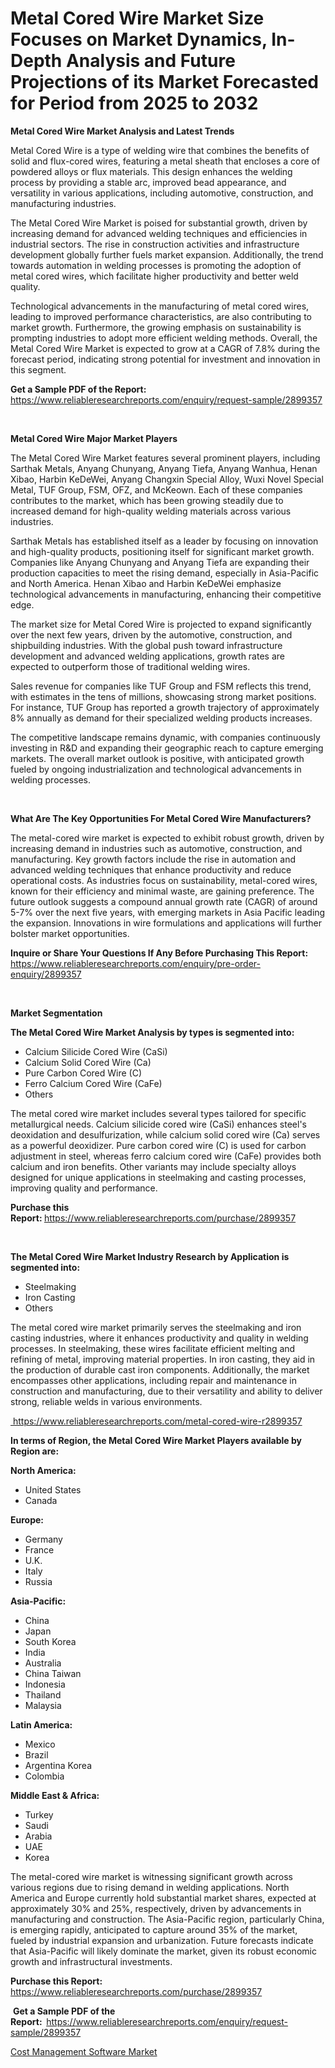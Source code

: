 <p><h1>Metal Cored Wire Market Size Focuses on Market Dynamics, In-Depth Analysis and Future Projections of its Market Forecasted for Period from 2025 to 2032</h1></p><p><strong>Metal Cored Wire Market Analysis and Latest Trends</strong></p>
<p><p>Metal Cored Wire is a type of welding wire that combines the benefits of solid and flux-cored wires, featuring a metal sheath that encloses a core of powdered alloys or flux materials. This design enhances the welding process by providing a stable arc, improved bead appearance, and versatility in various applications, including automotive, construction, and manufacturing industries.</p><p>The Metal Cored Wire Market is poised for substantial growth, driven by increasing demand for advanced welding techniques and efficiencies in industrial sectors. The rise in construction activities and infrastructure development globally further fuels market expansion. Additionally, the trend towards automation in welding processes is promoting the adoption of metal cored wires, which facilitate higher productivity and better weld quality.</p><p>Technological advancements in the manufacturing of metal cored wires, leading to improved performance characteristics, are also contributing to market growth. Furthermore, the growing emphasis on sustainability is prompting industries to adopt more efficient welding methods. Overall, the Metal Cored Wire Market is expected to grow at a CAGR of 7.8% during the forecast period, indicating strong potential for investment and innovation in this segment.</p></p>
<p><strong>Get a Sample PDF of the Report:&nbsp;</strong> <a href="https://www.reliableresearchreports.com/enquiry/request-sample/2899357?utm_campaign=3358&utm_medium=2&utm_source=Github&utm_content=ia&utm_term=15032025&utm_id=metal-cored-wire">https://www.reliableresearchreports.com/enquiry/request-sample/2899357</a></p>
<p>&nbsp;</p>
<p><strong>Metal Cored Wire Major Market Players</strong></p>
<p><p>The Metal Cored Wire Market features several prominent players, including Sarthak Metals, Anyang Chunyang, Anyang Tiefa, Anyang Wanhua, Henan Xibao, Harbin KeDeWei, Anyang Changxin Special Alloy, Wuxi Novel Special Metal, TUF Group, FSM, OFZ, and McKeown. Each of these companies contributes to the market, which has been growing steadily due to increased demand for high-quality welding materials across various industries.</p><p>Sarthak Metals has established itself as a leader by focusing on innovation and high-quality products, positioning itself for significant market growth. Companies like Anyang Chunyang and Anyang Tiefa are expanding their production capacities to meet the rising demand, especially in Asia-Pacific and North America. Henan Xibao and Harbin KeDeWei emphasize technological advancements in manufacturing, enhancing their competitive edge.</p><p>The market size for Metal Cored Wire is projected to expand significantly over the next few years, driven by the automotive, construction, and shipbuilding industries. With the global push toward infrastructure development and advanced welding applications, growth rates are expected to outperform those of traditional welding wires.</p><p>Sales revenue for companies like TUF Group and FSM reflects this trend, with estimates in the tens of millions, showcasing strong market positions. For instance, TUF Group has reported a growth trajectory of approximately 8% annually as demand for their specialized welding products increases. </p><p>The competitive landscape remains dynamic, with companies continuously investing in R&D and expanding their geographic reach to capture emerging markets. The overall market outlook is positive, with anticipated growth fueled by ongoing industrialization and technological advancements in welding processes.</p></p>
<p>&nbsp;</p>
<p><strong>What Are The Key Opportunities For Metal Cored Wire Manufacturers?</strong></p>
<p><p>The metal-cored wire market is expected to exhibit robust growth, driven by increasing demand in industries such as automotive, construction, and manufacturing. Key growth factors include the rise in automation and advanced welding techniques that enhance productivity and reduce operational costs. As industries focus on sustainability, metal-cored wires, known for their efficiency and minimal waste, are gaining preference. The future outlook suggests a compound annual growth rate (CAGR) of around 5-7% over the next five years, with emerging markets in Asia Pacific leading the expansion. Innovations in wire formulations and applications will further bolster market opportunities.</p></p>
<p><strong>Inquire or Share Your Questions If Any Before Purchasing This Report:</strong> <a href="https://www.reliableresearchreports.com/enquiry/pre-order-enquiry/2899357?utm_campaign=3358&utm_medium=2&utm_source=Github&utm_content=ia&utm_term=15032025&utm_id=metal-cored-wire">https://www.reliableresearchreports.com/enquiry/pre-order-enquiry/2899357</a></p>
<p>&nbsp;</p>
<p><strong>Market Segmentation</strong></p>
<p><strong>The Metal Cored Wire Market Analysis by types is segmented into:</strong></p>
<p><ul><li>Calcium Silicide Cored Wire (CaSi)</li><li>Calcium Solid Cored Wire (Ca)</li><li>Pure Carbon Cored Wire (C)</li><li>Ferro Calcium Cored Wire (CaFe)</li><li>Others</li></ul></p>
<p><p>The metal cored wire market includes several types tailored for specific metallurgical needs. Calcium silicide cored wire (CaSi) enhances steel's deoxidation and desulfurization, while calcium solid cored wire (Ca) serves as a powerful deoxidizer. Pure carbon cored wire (C) is used for carbon adjustment in steel, whereas ferro calcium cored wire (CaFe) provides both calcium and iron benefits. Other variants may include specialty alloys designed for unique applications in steelmaking and casting processes, improving quality and performance.</p></p>
<p><strong>Purchase this Report:&nbsp;</strong><a href="https://www.reliableresearchreports.com/purchase/2899357?utm_campaign=3358&utm_medium=2&utm_source=Github&utm_content=ia&utm_term=15032025&utm_id=metal-cored-wire">https://www.reliableresearchreports.com/purchase/2899357</a></p>
<p>&nbsp;</p>
<p><strong>The Metal Cored Wire Market Industry Research by Application is segmented into:</strong></p>
<p><ul><li>Steelmaking</li><li>Iron Casting</li><li>Others</li></ul></p>
<p><p>The metal cored wire market primarily serves the steelmaking and iron casting industries, where it enhances productivity and quality in welding processes. In steelmaking, these wires facilitate efficient melting and refining of metal, improving material properties. In iron casting, they aid in the production of durable cast iron components. Additionally, the market encompasses other applications, including repair and maintenance in construction and manufacturing, due to their versatility and ability to deliver strong, reliable welds in various environments.</p></p>
<p><a href="https://www.reliableresearchreports.com/metal-cored-wire-r2899357?utm_campaign=3358&utm_medium=2&utm_source=Github&utm_content=ia&utm_term=15032025&utm_id=metal-cored-wire">&nbsp;https://www.reliableresearchreports.com/metal-cored-wire-r2899357</a></p>
<p><strong>In terms of Region, the Metal Cored Wire Market Players available by Region are:</strong></p>
<p>
    <p> <strong> North America: </strong>
        <ul>
            <li>United States</li>
            <li>Canada</li>
        </ul>
        </p> 
    <p> <strong> Europe: </strong>
        <ul>
            <li>Germany</li>
            <li>France</li>
            <li>U.K.</li>
            <li>Italy</li>
            <li>Russia</li>
        </ul>
        </p> 
    <p> <strong> Asia-Pacific: </strong>
        <ul>
            <li>China</li>
            <li>Japan</li>
            <li>South Korea</li>
            <li>India</li>
            <li>Australia</li>
            <li>China Taiwan</li>
            <li>Indonesia</li>
            <li>Thailand</li>
            <li>Malaysia</li>
        </ul>
        </p> 
    <p> <strong> Latin America: </strong>
        <ul>
            <li>Mexico</li>
            <li>Brazil</li>
            <li>Argentina Korea</li>
            <li>Colombia</li>
        </ul>
        </p> 
    <p> <strong> Middle East & Africa: </strong>
        <ul>
            <li>Turkey</li>
            <li>Saudi</li>
            <li>Arabia</li>
            <li>UAE</li>
            <li>Korea</li>
        </ul>
    </p>
    </p>
<p><p>The metal-cored wire market is witnessing significant growth across various regions due to rising demand in welding applications. North America and Europe currently hold substantial market shares, expected at approximately 30% and 25%, respectively, driven by advancements in manufacturing and construction. The Asia-Pacific region, particularly China, is emerging rapidly, anticipated to capture around 35% of the market, fueled by industrial expansion and urbanization. Future forecasts indicate that Asia-Pacific will likely dominate the market, given its robust economic growth and infrastructural investments.</p></p>
<p><strong>Purchase this Report: </strong><a href="https://www.reliableresearchreports.com/purchase/2899357?utm_campaign=3358&utm_medium=2&utm_source=Github&utm_content=ia&utm_term=15032025&utm_id=metal-cored-wire">https://www.reliableresearchreports.com/purchase/2899357</a></p>
<p>&nbsp;<strong>Get a Sample PDF of the Report:&nbsp;&nbsp;</strong><a href="https://www.reliableresearchreports.com/enquiry/request-sample/2899357?utm_campaign=3358&utm_medium=2&utm_source=Github&utm_content=ia&utm_term=15032025&utm_id=metal-cored-wire">https://www.reliableresearchreports.com/enquiry/request-sample/2899357</a></p>
<p><strong></strong></p>
<p><p><a href="https://github.com/shadnfamoza/Market-Research-Report-List-1/blob/main/cost-management-software-market.md?utm_campaign=3358&utm_medium=2&utm_source=Github&utm_content=ia&utm_term=15032025&utm_id=metal-cored-wire">Cost Management Software Market</a></p></p>